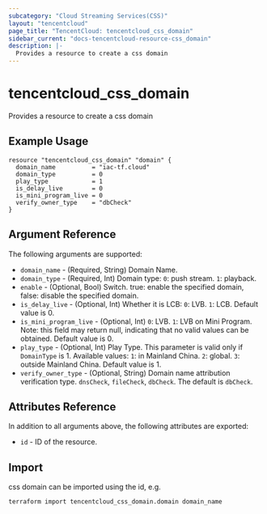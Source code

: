 ```yaml
---
subcategory: "Cloud Streaming Services(CSS)"
layout: "tencentcloud"
page_title: "TencentCloud: tencentcloud_css_domain"
sidebar_current: "docs-tencentcloud-resource-css_domain"
description: |-
  Provides a resource to create a css domain
---
```


# tencentcloud_css_domain

Provides a resource to create a css domain

## Example Usage

```hcl
resource "tencentcloud_css_domain" "domain" {
  domain_name          = "iac-tf.cloud"
  domain_type          = 0
  play_type            = 1
  is_delay_live        = 0
  is_mini_program_live = 0
  verify_owner_type    = "dbCheck"
}
```

## Argument Reference

The following arguments are supported:

* `domain_name` - (Required, String) Domain Name.
* `domain_type` - (Required, Int) Domain type: `0`: push stream. `1`: playback.
* `enable` - (Optional, Bool) Switch. true: enable the specified domain, false: disable the specified domain.
* `is_delay_live` - (Optional, Int) Whether it is LCB: `0`: LVB. `1`: LCB. Default value is 0.
* `is_mini_program_live` - (Optional, Int) `0`: LVB. `1`: LVB on Mini Program. Note: this field may return null, indicating that no valid values can be obtained. Default value is 0.
* `play_type` - (Optional, Int) Play Type. This parameter is valid only if `DomainType` is 1. Available values: `1`: in Mainland China. `2`: global. `3`: outside Mainland China. Default value is 1.
* `verify_owner_type` - (Optional, String) Domain name attribution verification type. `dnsCheck`, `fileCheck`, `dbCheck`. The default is `dbCheck`.

## Attributes Reference

In addition to all arguments above, the following attributes are exported:

* `id` - ID of the resource.




## Import

css domain can be imported using the id, e.g.

```
terraform import tencentcloud_css_domain.domain domain_name
```

